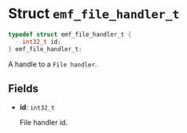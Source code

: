 # Struct `emf_file_handler_t`

```c
typedef struct emf_file_handler_t {
    int32_t id;
} emf_file_handler_t;
```

A handle to a `File handler`.

## Fields

- **id**: `int32_t`

    File handler id.
